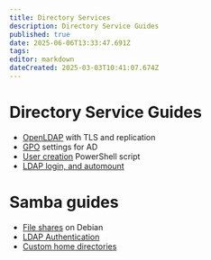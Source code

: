 ```yaml
---
title: Directory Services
description: Directory Service Guides
published: true
date: 2025-06-06T13:33:47.691Z
tags: 
editor: markdown
dateCreated: 2025-03-03T10:41:07.674Z
---
```


# Directory Service Guides

- [OpenLDAP](/directory-services/openldap) with TLS and replication
- [GPO](/directory-services/gpo) settings for AD
- [User creation](/directory-services/user-add-ps) PowerShell script
- [LDAP login, and automount](/directory-services/ldap-auto-mount)
# Samba guides

- [File shares](/directory-services/samba) on Debian 
- [LDAP Authentication](/directory-services/samba-ldap-auth)
- [Custom home directories](/directory-services/samba-homes)

